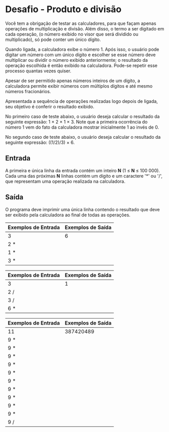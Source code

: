 # Desafio - Produto e divisão

Você tem a obrigação de testar as calculadores, para que façam apenas operações de multiplicação e divisão. Além disso, o termo a ser digitado em cada operação, (o número exibido no visor que será dividido ou multiplicado), só pode conter um único dígito.

Quando ligada, a calculadora exibe o número 1. Após isso, o usuário pode digitar um número com um único dígito e escolher se esse número deve multiplicar ou dividir o número exibido anteriormente; o resultado da operação escolhida é então exibido na calculadora. Pode-se repetir esse processo quantas vezes quiser.

Apesar de ser permitido apenas números inteiros de um dígito, a calculadora permite exibir números com múltiplos dígitos e até mesmo números fracionários.

Apresentada a sequência de operações realizadas logo depois de ligada, seu objetivo é conferir o resultado exibido.

No primeiro caso de teste abaixo, o usuário deseja calcular o resultado da seguinte expressão: 1 × 2 × 1 × 3. Note que a primeira ocorrência do número 1 vem do fato da calculadora mostrar inicialmente 1 ao invés de 0.

No segundo caso de teste abaixo, o usuário deseja calcular o resultado da seguinte expressão: ((1/2)/3) × 6.

## Entrada

A primeira e única linha da entrada contém um inteiro **N** (1 ≤ **N** ≤ 100 000). Cada uma das próximas **N** linhas contém um dígito e um caractere '*' ou '/', que representam uma operação realizada na calculadora.


## Saída

O programa deve imprimir uma única linha contendo o resultado que deve ser exibido pela calculadora ao final de todas as operações.

Exemplos de Entrada	| Exemplos de Saída
------------------- | -----------------
3                   | 6
2 *                 |
1 *                 |
3 *                 |

Exemplos de Entrada	| Exemplos de Saída
------------------- | -----------------
3                   | 1
2 /                 |
3 /                 |
6 *                 |


Exemplos de Entrada	| Exemplos de Saída
------------------- | -----------------
11                  | 387420489
9 *                 |
9 *                 |
9 *                 |
9 *                 |
9 *                 |
9 *                 |
9 *                 |
9 *                 |
9 *                 |
9 *                 |
9 /                 |

